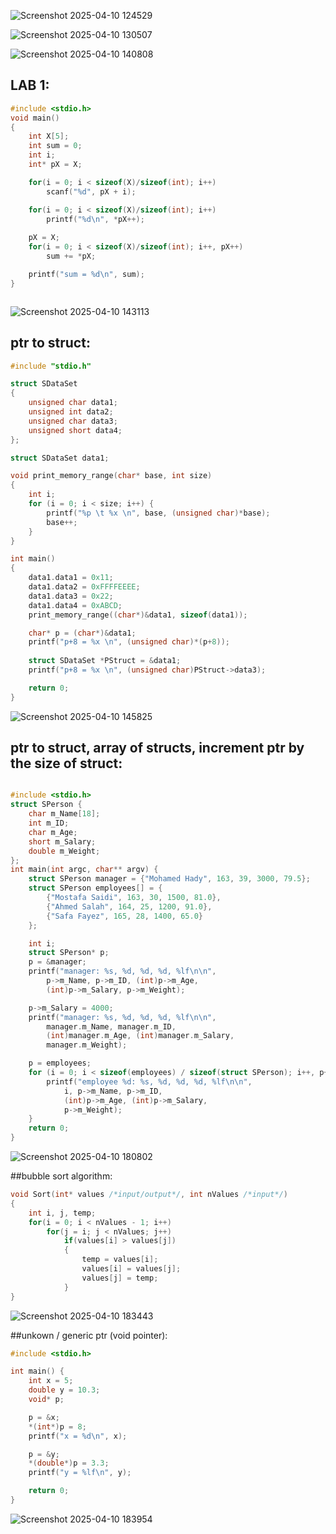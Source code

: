 ![Screenshot 2025-04-10 124529](https://github.com/user-attachments/assets/dbbbc790-22ca-44d4-b78f-a85094b51945)


![Screenshot 2025-04-10 130507](https://github.com/user-attachments/assets/fdd931e9-c05f-4f86-856c-d13678cd76bc)


![Screenshot 2025-04-10 140808](https://github.com/user-attachments/assets/4cdacac5-7c14-47fd-bd47-202dbf95eeeb)


## LAB 1:
```C
#include <stdio.h>
void main()
{
    int X[5];
    int sum = 0;
    int i;  
    int* pX = X;

    for(i = 0; i < sizeof(X)/sizeof(int); i++)
        scanf("%d", pX + i);

    for(i = 0; i < sizeof(X)/sizeof(int); i++)
        printf("%d\n", *pX++);
	
    pX = X;
    for(i = 0; i < sizeof(X)/sizeof(int); i++, pX++)
        sum += *pX;

    printf("sum = %d\n", sum);
}



```
![Screenshot 2025-04-10 143113](https://github.com/user-attachments/assets/e6a2cfc4-7d90-40fa-a923-1ecfdd0e5605)

## ptr to struct:
```C
#include "stdio.h"

struct SDataSet
{
    unsigned char data1;
    unsigned int data2;
    unsigned char data3;
    unsigned short data4;
};

struct SDataSet data1;

void print_memory_range(char* base, int size)
{
    int i;
    for (i = 0; i < size; i++) {  
        printf("%p \t %x \n", base, (unsigned char)*base);
        base++;
    }
}

int main()
{
    data1.data1 = 0x11;
    data1.data2 = 0xFFFFEEEE;  
    data1.data3 = 0x22;
    data1.data4 = 0xABCD;
    print_memory_range((char*)&data1, sizeof(data1));

    char* p = (char*)&data1;
    printf("p+8 = %x \n", (unsigned char)*(p+8));
    
    struct SDataSet *PStruct = &data1;  
    printf("p+8 = %x \n", (unsigned char)PStruct->data3);

    return 0;
}
```
![Screenshot 2025-04-10 145825](https://github.com/user-attachments/assets/7f0904f6-e402-4855-b3fa-51a68fed49ed)

## ptr to struct, array of structs, increment ptr by the size of struct:
```C

#include <stdio.h>
struct SPerson {
    char m_Name[18];
    int m_ID;
    char m_Age;
    short m_Salary;
    double m_Weight;
};
int main(int argc, char** argv) {
    struct SPerson manager = {"Mohamed Hady", 163, 39, 3000, 79.5};
    struct SPerson employees[] = {
        {"Mostafa Saidi", 163, 30, 1500, 81.0},
        {"Ahmed Salah", 164, 25, 1200, 91.0},
        {"Safa Fayez", 165, 28, 1400, 65.0}
    };

    int i;
    struct SPerson* p;
    p = &manager;
    printf("manager: %s, %d, %d, %d, %lf\n\n",
        p->m_Name, p->m_ID, (int)p->m_Age,
        (int)p->m_Salary, p->m_Weight);

    p->m_Salary = 4000;
    printf("manager: %s, %d, %d, %d, %lf\n\n",
        manager.m_Name, manager.m_ID,
        (int)manager.m_Age, (int)manager.m_Salary,
        manager.m_Weight);

    p = employees;
    for (i = 0; i < sizeof(employees) / sizeof(struct SPerson); i++, p++) {
        printf("employee %d: %s, %d, %d, %d, %lf\n\n",
            i, p->m_Name, p->m_ID,
            (int)p->m_Age, (int)p->m_Salary,
            p->m_Weight);
    }
    return 0;
}
```
![Screenshot 2025-04-10 180802](https://github.com/user-attachments/assets/44111d90-529c-447d-8c16-d4eb97b0a78d)

##bubble sort algorithm:
```C
void Sort(int* values /*input/output*/, int nValues /*input*/)
{
    int i, j, temp;
    for(i = 0; i < nValues - 1; i++)
        for(j = i; j < nValues; j++)
            if(values[i] > values[j])
            {
                temp = values[i];
                values[i] = values[j];
                values[j] = temp;
            }
}
```


![Screenshot 2025-04-10 183443](https://github.com/user-attachments/assets/dda3163f-115d-482b-977b-a12b0e9452a6)


##unkown / generic ptr (void pointer):
```C
#include <stdio.h>

int main() {
    int x = 5;
    double y = 10.3;
    void* p;

    p = &x;
    *(int*)p = 8;
    printf("x = %d\n", x);

    p = &y;
    *(double*)p = 3.3;
    printf("y = %lf\n", y);

    return 0;
}
```
![Screenshot 2025-04-10 183954](https://github.com/user-attachments/assets/90d64a8f-3d51-4fcf-8fcf-ee6a00c8887f)
